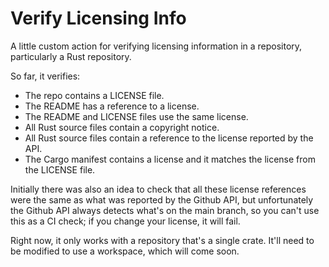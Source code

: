 # Verify Licensing Info

A little custom action for verifying licensing information in a repository, particularly a Rust
repository.

So far, it verifies:

* The repo contains a LICENSE file.
* The README has a reference to a license.
* The README and LICENSE files use the same license.
* All Rust source files contain a copyright notice.
* All Rust source files contain a reference to the license reported by the API.
* The Cargo manifest contains a license and it matches the license from the LICENSE file.

Initially there was also an idea to check that all these license references were the same as what
was reported by the Github API, but unfortunately the Github API always detects what's on the main
branch, so you can't use this as a CI check; if you change your license, it will fail.

Right now, it only works with a repository that's a single crate. It'll need to be modified to use a
workspace, which will come soon.
